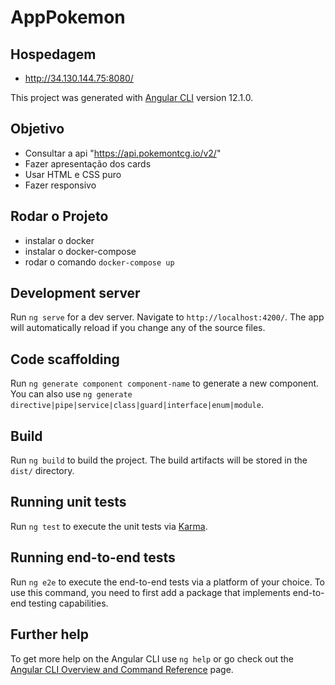 

# AppPokemon

## Hospedagem
* http://34.130.144.75:8080/


This project was generated with [Angular CLI](https://github.com/angular/angular-cli) version 12.1.0.

## Objetivo

* Consultar a api "https://api.pokemontcg.io/v2/"
* Fazer apresentação dos cards
* Usar HTML e CSS puro
* Fazer responsivo

## Rodar o Projeto

* instalar o docker
* instalar o docker-compose
* rodar o comando 
`docker-compose up`
## Development server

Run `ng serve` for a dev server. Navigate to `http://localhost:4200/`. The app will automatically reload if you change any of the source files.

## Code scaffolding

Run `ng generate component component-name` to generate a new component. You can also use `ng generate directive|pipe|service|class|guard|interface|enum|module`.

## Build

Run `ng build` to build the project. The build artifacts will be stored in the `dist/` directory.

## Running unit tests

Run `ng test` to execute the unit tests via [Karma](https://karma-runner.github.io).

## Running end-to-end tests

Run `ng e2e` to execute the end-to-end tests via a platform of your choice. To use this command, you need to first add a package that implements end-to-end testing capabilities.

## Further help

To get more help on the Angular CLI use `ng help` or go check out the [Angular CLI Overview and Command Reference](https://angular.io/cli) page.
